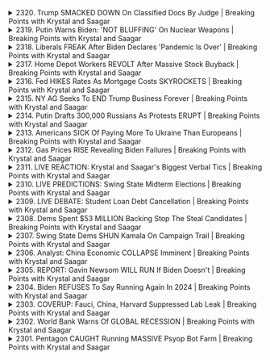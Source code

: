<details>
<summary>2320. Trump SMACKED DOWN On Classified Docs By Judge | Breaking Points with Krystal and Saagar</summary><br>

<a href="https://www.youtube.com/watch?v=qp0NyIHr268" target="_blank">
    <img src="https://img.youtube.com/vi/qp0NyIHr268/maxresdefault.jpg" 
        alt="[Youtube]" width="200">
</a>

# Trump SMACKED DOWN On Classified Docs By Judge | Breaking Points with Krystal and Saagar


</details>

<details>
<summary>2319. Putin Warns Biden: 'NOT BLUFFING' On Nuclear Weapons | Breaking Points with Krystal and Saagar</summary><br>

<a href="https://www.youtube.com/watch?v=tElyNyyWRNs" target="_blank">
    <img src="https://img.youtube.com/vi/tElyNyyWRNs/maxresdefault.jpg" 
        alt="[Youtube]" width="200">
</a>

# Putin Warns Biden: 'NOT BLUFFING' On Nuclear Weapons | Breaking Points with Krystal and Saagar


</details>

<details>
<summary>2318. Liberals FREAK After Biden Declares 'Pandemic Is Over' | Breaking Points with Krystal and Saagar</summary><br>

<a href="https://www.youtube.com/watch?v=qNZyRtpWYGA" target="_blank">
    <img src="https://img.youtube.com/vi/qNZyRtpWYGA/maxresdefault.jpg" 
        alt="[Youtube]" width="200">
</a>

# Liberals FREAK After Biden Declares 'Pandemic Is Over' | Breaking Points with Krystal and Saagar


</details>

<details>
<summary>2317. Home Depot Workers REVOLT After Massive Stock Buyback | Breaking Points with Krystal and Saagar</summary><br>

<a href="https://www.youtube.com/watch?v=lZsH5qTd8Nw" target="_blank">
    <img src="https://img.youtube.com/vi/lZsH5qTd8Nw/maxresdefault.jpg" 
        alt="[Youtube]" width="200">
</a>

# Home Depot Workers REVOLT After Massive Stock Buyback | Breaking Points with Krystal and Saagar


</details>

<details>
<summary>2316. Fed HIKES Rates As Mortgage Costs SKYROCKETS | Breaking Points with Krystal and Saagar</summary><br>

<a href="https://www.youtube.com/watch?v=eeUhqoytrlM" target="_blank">
    <img src="https://img.youtube.com/vi/eeUhqoytrlM/maxresdefault.jpg" 
        alt="[Youtube]" width="200">
</a>

# Fed HIKES Rates As Mortgage Costs SKYROCKETS | Breaking Points with Krystal and Saagar


</details>

<details>
<summary>2315. NY AG Seeks To END Trump Business Forever | Breaking Points with Krystal and Saagar</summary><br>

<a href="https://www.youtube.com/watch?v=_7foG8ux2mE" target="_blank">
    <img src="https://img.youtube.com/vi/_7foG8ux2mE/maxresdefault.jpg" 
        alt="[Youtube]" width="200">
</a>

# NY AG Seeks To END Trump Business Forever | Breaking Points with Krystal and Saagar


</details>

<details>
<summary>2314. Putin Drafts 300,000 Russians As Protests ERUPT | Breaking Points with Krystal and Saagar</summary><br>

<a href="https://www.youtube.com/watch?v=_6vxAfOgjlM" target="_blank">
    <img src="https://img.youtube.com/vi/_6vxAfOgjlM/maxresdefault.jpg" 
        alt="[Youtube]" width="200">
</a>

# Putin Drafts 300,000 Russians As Protests ERUPT | Breaking Points with Krystal and Saagar


</details>

<details>
<summary>2313. Americans SICK Of Paying More To Ukraine Than Europeans | Breaking Points with Krystal and Saagar</summary><br>

<a href="https://www.youtube.com/watch?v=BptKbzda6wE" target="_blank">
    <img src="https://img.youtube.com/vi/BptKbzda6wE/maxresdefault.jpg" 
        alt="[Youtube]" width="200">
</a>

# Americans SICK Of Paying More To Ukraine Than Europeans | Breaking Points with Krystal and Saagar


</details>

<details>
<summary>2312. Gas Prices RISE Revealing Biden Failures | Breaking Points with Krystal and Saagar</summary><br>

<a href="https://www.youtube.com/watch?v=7FvdAYXPPW8" target="_blank">
    <img src="https://img.youtube.com/vi/7FvdAYXPPW8/maxresdefault.jpg" 
        alt="[Youtube]" width="200">
</a>

# Gas Prices RISE Revealing Biden Failures | Breaking Points with Krystal and Saagar


</details>

<details>
<summary>2311. LIVE REACTION: Krystal and Saagar's Biggest Verbal Tics | Breaking Points with Krystal and Saagar</summary><br>

<a href="https://www.youtube.com/watch?v=pN4qtkXUK2k" target="_blank">
    <img src="https://img.youtube.com/vi/pN4qtkXUK2k/maxresdefault.jpg" 
        alt="[Youtube]" width="200">
</a>

# LIVE REACTION: Krystal and Saagar's Biggest Verbal Tics | Breaking Points with Krystal and Saagar


</details>

<details>
<summary>2310. LIVE PREDICTIONS: Swing State Midterm Elections | Breaking Points with Krystal and Saagar</summary><br>

<a href="https://www.youtube.com/watch?v=dLghCJOrtfg" target="_blank">
    <img src="https://img.youtube.com/vi/dLghCJOrtfg/maxresdefault.jpg" 
        alt="[Youtube]" width="200">
</a>

# LIVE PREDICTIONS: Swing State Midterm Elections | Breaking Points with Krystal and Saagar


</details>

<details>
<summary>2309. LIVE DEBATE: Student Loan Debt Cancellation | Breaking Points with Krystal and Saagar</summary><br>

<a href="https://www.youtube.com/watch?v=ULz4jGsuk48" target="_blank">
    <img src="https://img.youtube.com/vi/ULz4jGsuk48/maxresdefault.jpg" 
        alt="[Youtube]" width="200">
</a>

# LIVE DEBATE: Student Loan Debt Cancellation | Breaking Points with Krystal and Saagar


</details>

<details>
<summary>2308. Dems Spent $53 MILLION Backing Stop The Steal Candidates | Breaking Points with Krystal and Saagar</summary><br>

<a href="https://www.youtube.com/watch?v=qoDkkNuAsPc" target="_blank">
    <img src="https://img.youtube.com/vi/qoDkkNuAsPc/maxresdefault.jpg" 
        alt="[Youtube]" width="200">
</a>

# Dems Spent $53 MILLION Backing Stop The Steal Candidates | Breaking Points with Krystal and Saagar


</details>

<details>
<summary>2307. Swing State Dems SHUN Kamala On Campaign Trail | Breaking Points with Krystal and Saagar</summary><br>

<a href="https://www.youtube.com/watch?v=pl_ARDU170Y" target="_blank">
    <img src="https://img.youtube.com/vi/pl_ARDU170Y/maxresdefault.jpg" 
        alt="[Youtube]" width="200">
</a>

# Swing State Dems SHUN Kamala On Campaign Trail | Breaking Points with Krystal and Saagar


</details>

<details>
<summary>2306. Analyst: China Economic COLLAPSE Imminent | Breaking Points with Krystal and Saagar</summary><br>

<a href="https://www.youtube.com/watch?v=POiR6Wo1byQ" target="_blank">
    <img src="https://img.youtube.com/vi/POiR6Wo1byQ/maxresdefault.jpg" 
        alt="[Youtube]" width="200">
</a>

# Analyst: China Economic COLLAPSE Imminent | Breaking Points with Krystal and Saagar


</details>

<details>
<summary>2305. REPORT: Gavin Newsom WILL RUN If Biden Doesn't | Breaking Points with Krystal and Saagar</summary><br>

<a href="https://www.youtube.com/watch?v=TSrlHBsH0oU" target="_blank">
    <img src="https://img.youtube.com/vi/TSrlHBsH0oU/maxresdefault.jpg" 
        alt="[Youtube]" width="200">
</a>

# REPORT: Gavin Newsom WILL RUN If Biden Doesn't | Breaking Points with Krystal and Saagar


</details>

<details>
<summary>2304. Biden REFUSES To Say Running Again In 2024 | Breaking Points with Krystal and Saagar</summary><br>

<a href="https://www.youtube.com/watch?v=Qdgjta07HMI" target="_blank">
    <img src="https://img.youtube.com/vi/Qdgjta07HMI/maxresdefault.jpg" 
        alt="[Youtube]" width="200">
</a>

# Biden REFUSES To Say Running Again In 2024 | Breaking Points with Krystal and Saagar


</details>

<details>
<summary>2303. COVERUP: Fauci, China, Harvard Suppressed Lab Leak | Breaking Points with Krystal and Saagar</summary><br>

<a href="https://www.youtube.com/watch?v=JwX3U1fZDWQ" target="_blank">
    <img src="https://img.youtube.com/vi/JwX3U1fZDWQ/maxresdefault.jpg" 
        alt="[Youtube]" width="200">
</a>

# COVERUP: Fauci, China, Harvard Suppressed Lab Leak | Breaking Points with Krystal and Saagar


</details>

<details>
<summary>2302. World Bank Warns Of GLOBAL RECESSION | Breaking Points with Krystal and Saagar</summary><br>

<a href="https://www.youtube.com/watch?v=jO9V2SEofUU" target="_blank">
    <img src="https://img.youtube.com/vi/jO9V2SEofUU/maxresdefault.jpg" 
        alt="[Youtube]" width="200">
</a>

# World Bank Warns Of GLOBAL RECESSION | Breaking Points with Krystal and Saagar


</details>

<details>
<summary>2301. Pentagon CAUGHT Running MASSIVE Psyop Bot Farm | Breaking Points with Krystal and Saagar</summary><br>

<a href="https://www.youtube.com/watch?v=VlY-MJVotVo" target="_blank">
    <img src="https://img.youtube.com/vi/VlY-MJVotVo/maxresdefault.jpg" 
        alt="[Youtube]" width="200">
</a>

# Pentagon CAUGHT Running MASSIVE Psyop Bot Farm | Breaking Points with Krystal and Saagar


</details>

